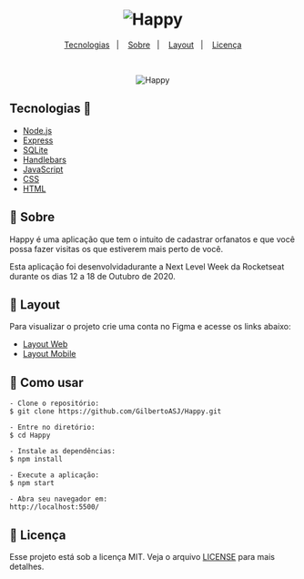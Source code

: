 <h1 align="center">
    <img alt="Happy" title="Happy" src="https://github.com/guilhermecapitao/nlw3-discovery-happy/raw/af70825fbff121aa82fc6fa19578ea6be860baae/.github/logo.svg" />
</h1>

<p align="center">
  <a href="#rocket-tecnologias">Tecnologias</a>&nbsp;&nbsp;&nbsp;|&nbsp;&nbsp;&nbsp;
  <a href="#-projeto">Sobre</a>&nbsp;&nbsp;&nbsp;|&nbsp;&nbsp;&nbsp;
  <a href="#-layout">Layout</a>&nbsp;&nbsp;&nbsp;|&nbsp;&nbsp;&nbsp;
  <a href="#memo-licença">Licença</a>
</p>

<br>

<p align="center">
  <img alt="Happy"
   src="https://media-exp1.licdn.com/dms/image/C4D22AQFeoBfVVSKCxw/feedshare-shrink_1280-alternative/0?e=1605744000&v=beta&t=X-7qvr9Xyc505YZwtGxDNW5xDAjyA5hSR3GvUDK-B8k">
</p>

## Tecnologias 🚀

- [Node.js](https://nodejs.org/en/)
- [Express](https://expressjs.com/pt-br/)
- [SQLite](https://www.sqlite.org/index.html)
- [Handlebars](https://handlebarsjs.com/)
- [JavaScript](https://www.javascript.com/)
- [CSS](https://developer.mozilla.org/pt-BR/docs/Web/CSS)
- [HTML](https://html.com/)

## 📖 Sobre

Happy é uma aplicação que tem o intuito de cadastrar orfanatos e que você possa fazer visitas os que estiverem mais perto de você. 

Esta aplicação foi desenvolvidadurante a Next Level Week da Rocketseat durante os dias 12 a 18 de Outubro de 2020.

## 🔖 Layout

Para visualizar o projeto crie uma conta no Figma e acesse os links abaixo:

- [Layout Web](https://www.figma.com/file/mDEbnoojksG4w8sOxmudh3/Happy-Web?node-id=0%3A1) 
- [Layout Mobile](https://www.figma.com/file/X27FfVxAgy9f5IFa7ONlph/Happy-Mobile?node-id=0%3A1) 

## 🤔 Como usar 

   ```
   - Clone o repositório:
   $ git clone https://github.com/GilbertoASJ/Happy.git

   - Entre no diretório:
   $ cd Happy

   - Instale as dependências:
   $ npm install

   - Execute a aplicação:
   $ npm start

   - Abra seu navegador em:
   http://localhost:5500/
   ```


## 📝 Licença

Esse projeto está sob a licença MIT. Veja o arquivo [LICENSE](LICENSE.md) para mais detalhes.

